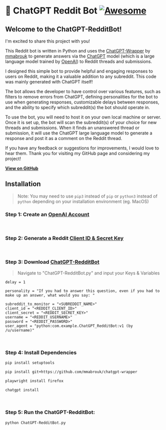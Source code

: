 # 🤖 ChatGPT Reddit Bot [![Awesome](https://cdn.rawgit.com/sindresorhus/awesome/d7305f38d29fed78fa85652e3a63e154dd8e8829/media/badge.svg)](https://github.com/sindresorhus/awesome)

## Welcome to the ChatGPT-RedditBot! 

I'm excited to share this project with you!

This Reddit bot is written in Python and uses the [ChatGPT-Wrapper](https://github.com/mmabrouk/chatgpt-wrapper) by [mmabrouk](https://github.com/mmabrouk/) to generate answers via the [ChatGPT](https://chat.openai.com/chat) model (which is a large language model trained by [OpenAI](https://openai.com)) to Reddit threads and submissions. 

I designed this simple bot to provide helpful and engaging responses to users on Reddit, making it a valuable addition to any subreddit. This code was mainly generated with ChatGPT itself!

The bot allows the developer to have control over various features, such as filters to remove errors from ChatGPT, defining personalities for the bot to use when generating responses, customizable delays between responses, and the ability to specify which subreddit(s) the bot should operate in.

To use the bot, you will need to host it on your own local machine or server. Once it is set up, the bot will scan the subreddit(s) of your choice for new threads and submissions. When it finds an unanswered thread or submission, it will use the ChatGPT large language model to generate a response and post it as a comment on the Reddit thread.

If you have any feedback or suggestions for improvements, I would love to hear them. 
Thank you for visiting my GitHub page and considering my project!

**[View on GitHub](https://github.com/PopDaddyGames/ChatGPT-RedditBot)**

## Installation
>Note: You may need to use `pip3` instead of `pip` or `python3` instead of `python` depending on your installation environment (eg. MacOS)

### Step 1: Create an [OpenAI Account](https://beta.openai.com/account/api-keys)

<br/>

### Step 2: Generate a Reddit [Client ID & Secret Key](https://www.reddit.com/prefs/apps)

<br/>

### Step 3: Download [ChatGPT-RedditBot](https://github.com/PopDaddyGames/ChatGPT-RedditBot.git)
> Navigate to "ChatGPT-RedditBot.py" and input your Keys & Variables
```
delay = 1

personality = "If you had to answer this question, even if you had to make up an answer, what would you say: "

subreddit_to_monitor = "<SUBREDDIT_NAME>"
client_id = "<REDDIT_CLIENT_ID>"
client_secret = "<REDDIT_SECRET_KEY>"
username = "<REDDIT_USERNAME>"
password = "<REDDIT_PASSWORD>"
user_agent = "python:com.example.ChatGPT_RedditBot:v1 (by /u/username)"
```

<br/>

### Step 4: Install Dependencies
```bash 
pip install setuptools
```
```bash 
pip install git+https://github.com/mmabrouk/chatgpt-wrapper
```
```bash 
playwright install firefox
```
```bash 
chatgpt install
```

<br/>

### Step 5: Run the ChatGPT-RedditBot:
```bash
python ChatGPT-RedditBot.py
```
